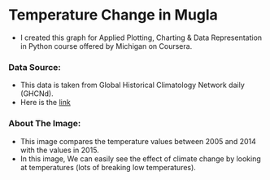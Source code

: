 # Temperature Change in Mugla

- I created this graph for Applied Plotting, Charting & Data Representation in Python course offered by Michigan on Coursera.

### Data Source:

- This data is taken from Global Historical Climatology Network daily (GHCNd).
- Here is the [link](https://www.ncei.noaa.gov/products/land-based-station/global-historical-climatology-network-daily)

### About The Image:

- This image compares the temperature values between 2005 and 2014 with the values in 2015.
- In this image, We can easily see the effect of climate change by looking at temperatures (lots of breaking low temperatures).
